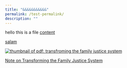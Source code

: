 ```yaml
---
title: "&&&&&&&&&&&"
permalink: /test-permalink/
description: ""
---
```


hello this is a file [content](/files/fdadfa.pdf)

<a href="/files/heheheheh.pdf">salam</a>

<div class="image">
  <a href="/files/transformingfamilyjustice2014.pdf"><img src="/images/1412071115142.jpg" alt="thumbnail of pdf: transfroming the family justice system" title="thumbnail of pdf: transfroming the family justice system"></a>
</div>

<a href="/files/transformingfamilyjustice2014.pdf">Note on Transforming the Family Justice System</a>